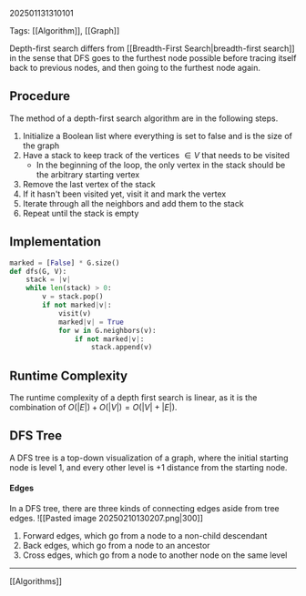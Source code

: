 202501131310101

Tags: [[Algorithm]], [[Graph]]

Depth-first search differs from [[Breadth-First Search|breadth-first search]] in the sense that DFS goes to the furthest node possible before tracing itself back to previous nodes, and then going to the furthest node again.

## Procedure
The method of a depth-first search algorithm are in the following steps. 
1. Initialize a Boolean list where everything is set to false and is the size of the graph
2. Have a stack to keep track of the vertices $\in V$ that needs to be visited
	- In the beginning of the loop, the only vertex in the stack should be the arbitrary starting vertex
3. Remove the last vertex of the stack
4. If it hasn't been visited yet, visit it and mark the vertex
5. Iterate through all the neighbors and add them to the stack
6. Repeat until the stack is empty

## Implementation
```Python
marked = [False] * G.size()
def dfs(G, V):
	stack = |v|
	while len(stack) > 0:
		v = stack.pop()
		if not marked|v|:
			visit(v)
			marked|v| = True
			for w in G.neighbors(v):
				if not marked|v|:
					stack.append(v)
```

## Runtime Complexity
The runtime complexity of a depth first search is linear, as it is the combination of $O(|E|) + O(|V|) = O(|V| + |E|)$. 

## DFS Tree
A DFS tree is a top-down visualization of a graph, where the initial starting node is level 1, and every other level is +1 distance from the starting node. 
#### Edges
In a DFS tree, there are three kinds of connecting edges aside from tree edges.
![[Pasted image 20250210130207.png|300]]
1. Forward edges, which go from a node to a non-child descendant
2. Back edges, which go from a node to an ancestor
3. Cross edges, which go from a node to another node on the same level
___
[[Algorithms]]
